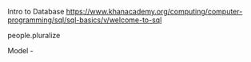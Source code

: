 Intro to Database
https://www.khanacademy.org/computing/computer-programming/sql/sql-basics/v/welcome-to-sql

people.pluralize

Model - 